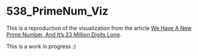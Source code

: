 # 538_PrimeNum_Viz

This is a reproduction of the visualization from the article [We Have A New Prime Number, And It’s 23 Million Digits Long](https://fivethirtyeight.com/features/we-have-a-new-prime-number-and-its-23-million-digits-long/).


This is a work in progress :)
